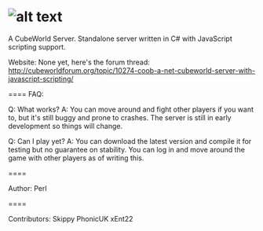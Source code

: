 ![alt text](http://u.rtag.me/coob3-small.png "Coob Server")
====

A CubeWorld Server. Standalone server written in C# with JavaScript scripting support.

Website: None yet, here's the forum thread: http://cubeworldforum.org/topic/10274-coob-a-net-cubeworld-server-with-javascript-scripting/

====
FAQ:

Q: What works?
A: You can move around and fight other players if you want to, but it's still buggy and prone to crashes. The server is still in early development so things will change.

Q: Can I play yet?
A: You can download the latest version and compile it for testing but no guarantee on stability.
You can log in and move around the game with other players as of writing this.

====

Author: Perl

====

Contributors:
Skippy
PhonicUK
xEnt22